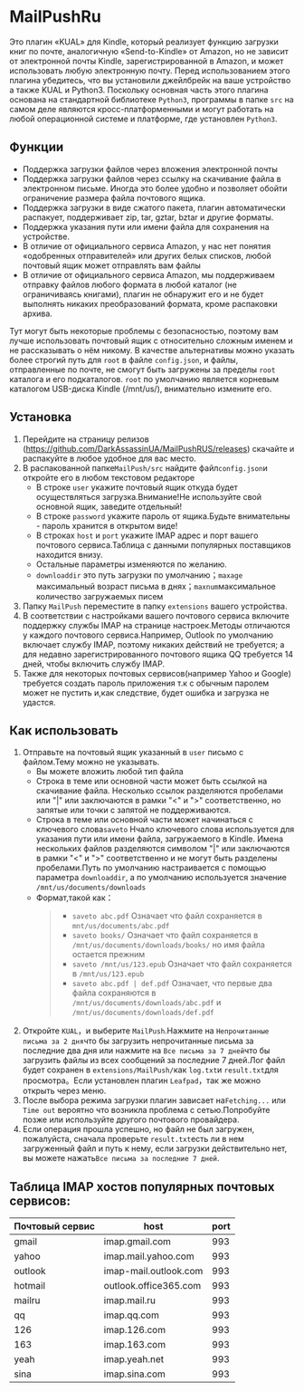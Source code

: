 # MailPushRu
Это плагин «KUAL» для Kindle, который реализует функцию загрузки книг по почте, аналогичную «Send-to-Kindle» от Amazon, но не зависит от электронной почты Kindle, зарегистрированной в Amazon, и может использовать любую электронную почту. Перед использованием этого плагина убедитесь, что вы установили джейлбрейк на ваше устройство а также KUAL и Python3. Поскольку основная часть этого плагина основана на стандартной библиотеке `Python3`, программы в папке `src` на самом деле являются кросс-платформенными и могут работать на любой операционной системе и платформе, где установлен `Python3`.
## Функции
* Поддержка загрузки файлов через вложения электронной почты
* Поддержка загрузки файлов через ссылку на скачивание файла в электронном письме. Иногда это более удобно и позволяет обойти ограничение размера файла почтового ящика.
* Поддержка загрузки в виде сжатого пакета, плагин автоматически распакует, поддерживает zip, tar, gztar, bztar и другие форматы.
* Поддержка указания пути или имени файла для сохранения на устройстве.
* В отличие от официального сервиса Amazon, у нас нет понятия «одобренных отправителей» или других белых списков, любой почтовый ящик может отправлять вам файлы
* В отличие от официального сервиса Amazon, мы поддерживаем отправку файлов любого формата в любой каталог (не ограничиваясь книгами), плагин не обнаружит его и не будет выполнять никаких преобразований формата, кроме распаковки архива.

Тут могут быть некоторые проблемы с безопасностью, поэтому вам лучше использовать почтовый ящик с относительно сложным именем и не рассказывать о нём никому. В качестве альтернативы можно указать более строгий путь для `root` в файле `config.json`, и файлы, отправленные по почте, не смогут быть загружены за пределы `root` каталога и его подкаталогов. `root` по умолчанию является корневым каталогом USB-диска Kindle (/mnt/us/), внимательно измените его.
## Установка
1. Перейдите на страницу релизов (https://github.com/DarkAssassinUA/MailPushRUS/releases) скачайте и распакуйте в любое удобное для вас место.
2. В распакованной папке`MailPush/src` найдите файл`config.json`и откройте его в любом текстовом редакторе
   * В строке `user` укажите почтовый ящик откуда будет осуществляться загрузка.Внимание!Не используйте свой основной ящик, заведите отдельный!
   * В строке `password` укажите пароль от ящика.Будьте внимательны - пароль хранится в открытом виде!
   * В строках `host` и `port` укажите IMAP адрес и порт вашего почтового сервиса.Таблица с данными популярных поставщиков находится внизу.
   * Остальные параметры изменяются по желанию.
   * `downloaddir` это путь загрузки по умолчанию；`maxage` максимальный возраст письма в днях；`maxnum`максимальное количество загружаемых писем
4. Папку `MailPush` переместите в папку `extensions` вашего устройства.
5. В соответствии с настройками вашего почтового сервиса включите поддержку службы IMAP на странице настроек.Методы отличаются у каждого почтового сервиса.Например, Outlook по умолчанию включает службу IMAP, поэтому никаких действий не требуется; а для недавно зарегистрированного почтового ящика QQ требуется 14 дней, чтобы включить службу IMAP.
6. Также для некоторых почтовых сервисов(например Yahoo и Google) требуется создать пароль приложения т.к с обычным паролем может не пустить и,как следствие, будет ошибка и загрузка не удастся.
## Как использовать
1. Отправьте на почтовый ящик указанный в `user` письмо с файлом.Тему можно не указывать.
   * Вы можете вложить любой тип файла
   * Строка в теме или основной части может быть ссылкой на скачивание файла. Несколько ссылок разделяются пробелами или "|" или заключаются в рамки "<" и ">" соответственно, но запятые или точки с запятой не поддерживаются.
   * Строка в теме или основной части может начинаться с ключевого слова`saveto` Нчало ключевого слова используется для указания пути или имени файла, загружаемого в Kindle. Имена нескольких файлов разделяются символом "|" или заключаются в рамки "<" и ">" соответственно и не могут быть разделены пробелами.Путь по умолчанию настраивается с помощью параметра `downloaddir`, а по умолчанию используется значение `/mnt/us/documents/downloads` 
   * Формат,такой как：
      > * `saveto abc.pdf` Означает что файл сохраняется в `mnt/us/documents/abc.pdf `
      > * `saveto books/` Означает что файл сохраняется в `/mnt/us/documents/downloads/books/` но имя файла остается прежним
      > * `saveto /mnt/us/123.epub` Означает что файл сохраняется в `/mnt/us/123.epub`
      > * `saveto abc.pdf | def.pdf` Означает, что первые два файла сохраняются в `/mnt/us/documents/downloads/abc.pdf` и `/mnt/us/documents/downloads/def.pdf`
2. Откройте `KUAL`，и выберите `MailPush`.Нажмите на `Непрочитанные письма за 2 дня`что бы загрузить непрочитанные письма за последние два дня или нажмите на `Все письма за 7 дней`что бы загрузить файлы из всех сообщений за последние 7 дней.Лог файл будет сохранен в `extensions/MailPush/`как `log.txt`и `result.txt`для просмотра。Если установлен плагин `Leafpad`，так же можно открыть через меню.
3. После выбора режима загрузки плагин зависает на`Fetching...` или `Time out` вероятно что возникла проблема с сетью.Попробуйте позже или используйте другого почтового провайдера.
4. Если операция прошла успешно, но файл не был загружен, пожалуйста, сначала проверьте `result.txt`есть ли в нем загруженный файл и путь к нему, если загрузки действительно нет, вы можете нажать`Все письма за последние 7 дней`.
## Таблица IMAP хостов популярных почтовых сервисов:
|Почтовый сервис|host|port|
|----|----|----|
|gmail|imap.gmail.com|993|
|yahoo|imap.mail.yahoo.com|993|
|outlook|imap-mail.outlook.com|993|
|hotmail|outlook.office365.com|993|
|mailru|imap.mail.ru|993|
|qq|imap.qq.com|993|
|126|imap.126.com|993|
|163|imap.163.com|993|
|yeah|imap.yeah.net|993|
|sina|imap.sina.com|993|
